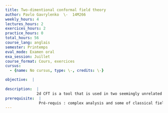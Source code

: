 ```yaml
---
title: Two-dimentional conformal field theory
author: Pavlo Gavrylenko  \-  14M266
weekly_hours: 4
lectures_hours: 2
exercices_hours: 2
practice_hours: 0
total_hours: 56
course_lang: anglais
semester: Printemps
eval_mode: Examen oral
exa_session: Juillet
course_format: Cours, exercices
cursus:
  - {name: No cursus, type: \-, credits: \-}

objective:  |
            
description:  |
              2d CFT is a tool that is used in two seemingly unrelated areas, string theory and critical phenomena in 2d statistical mechanics. I will use the latter application to demonstrate the main ideas and constructions of CFT. The main examples will be massless free boson and free fermion, 2d Ising model, etc. We will start from basic definitions of quantum field theory in the path integral approach and in the operator formalism to perform some explicit computations, and also to derive conformal Ward identities. We will see how conformal invariance fixes the structure of the field theory, what is Virasoro algebra and its conformal blocks, and how this works in some particular examples. We also plan to discuss extended conformal symmetry, like Kac-Moody algebras. A lot of attention will be paid to the free field realizations of Virasoro and other conformal  algebras.
prerequisite:  |
               Pré-requis : complex analysis and some of classical field theory, or quantum mechanics, or representation theory.
---
```


